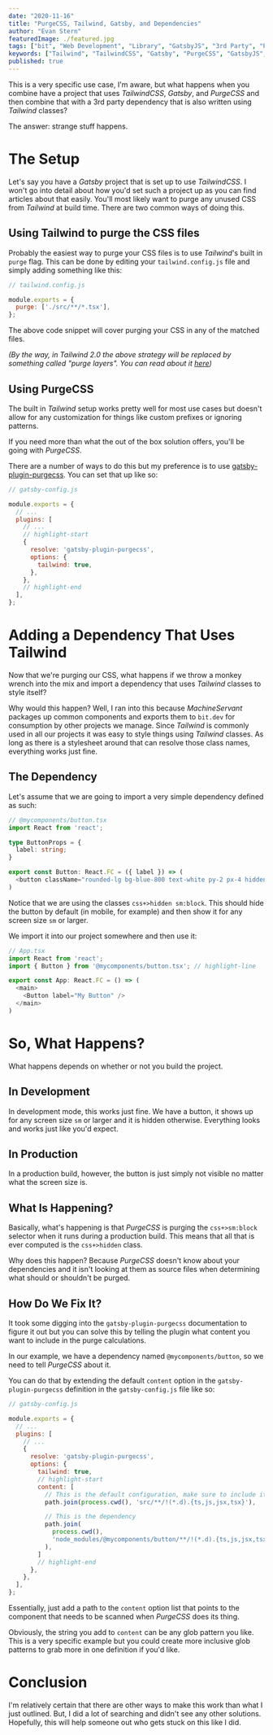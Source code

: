 ```yaml
---
date: "2020-11-16"
title: "PurgeCSS, Tailwind, Gatsby, and Dependencies"
author: "Evan Stern"
featuredImage: ./featured.jpg
tags: ["bit", "Web Development", "Library", "GatsbyJS", "3rd Party", "PurgeCSS", "Tailwind", "Tech"]
keywords: ["Tailwind", "TailwindCSS", "Gatsby", "PurgeCSS", "GatsbyJS", "CSS", "machineservant", "node_modules", "dependencies"]
published: true
---
```


This is a very specific use case, I'm aware, but what happens when you
combine have a project that uses *TailwindCSS*, *Gatsby*, and *PurgeCSS* and
then combine that with a 3rd party dependency that is also written using
*Tailwind* classes?

The answer: strange stuff happens.

# The Setup

Let's say you have a *Gatsby* project that is set up to use *TailwindCSS*. I
won't go into detail about how you'd set such a project up as you can find
articles about that easily. You'll most likely want to purge any unused CSS
from *Tailwind* at build time. There are two common ways of doing this.

## Using Tailwind to purge the CSS files

Probably the easiest way to purge your CSS files is to use *Tailwind*'s built
in `purge` flag. This can be done by editing your `tailwind.config.js` file
and simply adding something like this:

```javascript
// tailwind.config.js

module.exports = {
  purge: ['./src/**/*.tsx'],
};
```

The above code snippet will cover purging your CSS in any of the matched files.

*(By the way, in Tailwind 2.0 the above strategy will be replaced by something
called "purge layers". You can read about it
[here](https://tailwindcss.com/docs/upcoming-changes#purge-layers-by-default))*

## Using PurgeCSS

The built in *Tailwind* setup works pretty well for most use cases but
doesn't allow for any customization for things like custom prefixes or
ignoring patterns.

If you need more than what the out of the box solution offers, you'll be
going with *PurgeCSS*.

There are a number of ways to do this but my preference is to use
[gatsby-plugin-purgecss](https://www.gatsbyjs.com/plugins/gatsby-plugin-purgecss/).
You can set that up like so:

```javascript
// gatsby-config.js

module.exports = {
  // ...
  plugins: [
    // ...
    // highlight-start
    {
      resolve: 'gatsby-plugin-purgecss', 
      options: { 
        tailwind: true, 
      },
    },
    // highlight-end
  ],
};
```

# Adding a Dependency That Uses Tailwind

Now that we're purging our CSS, what happens if we throw a monkey wrench into
the mix and import a dependency that uses *Tailwind* classes to style itself?

Why would this happen? Well, I ran into this because *MachineServant*
packages up common components and exports them to `bit.dev` for consumption
by other projects we manage. Since *Tailwind* is commonly used in all our
projects it was easy to style things using *Tailwind* classes. As long as
there is a stylesheet around that can resolve those class names, everything
works just fine.

## The Dependency

Let's assume that we are going to import a very simple dependency defined as
such:

```typescript
// @mycomponents/button.tsx
import React from 'react';

type ButtonProps = {
  label: string;
}

export const Button: React.FC = ({ label }) => (
  <button className="rounded-lg bg-blue-800 text-white py-2 px-4 hidden sm:block">{label}</button>
)
```

Notice that we are using the classes `css+>hidden sm:block`. This should hide
the button by default (in mobile, for example) and then show it for any
screen size `sm` or larger.

We import it into our project somewhere and then use it:

```typescript
// App.tsx
import React from 'react';
import { Button } from '@mycomponents/button.tsx'; // highlight-line

export const App: React.FC = () => (
  <main>
    <Button label="My Button" />
  </main>
)
```

# So, What Happens?

What happens depends on whether or not you build the project.

## In Development

In development mode, this works just fine. We have a button, it shows up for
any screen size `sm` or larger and it is hidden otherwise. Everything looks
and works just like you'd expect.

## In Production

In a production build, however, the button is just simply not visible no
matter what the screen size is.

## What Is Happening?

Basically, what's happening is that *PurgeCSS* is purging the `css+>sm:block`
selector when it runs during a production build. This means that all that is
ever computed is the `css+>hidden` class.

Why does this happen? Because *PurgeCSS* doesn't know about your dependencies
and it isn't looking at them as source files when determining what should or
shouldn't be purged.

## How Do We Fix It?

It took some digging into the `gatsby-plugin-purgecss` documentation to
figure it out but you can solve this by telling the plugin what content you
want to include in the purge calculations.

In our example, we have a dependency named `@mycomponents/button`, so we need
to tell *PurgeCSS* about it.

You can do that by extending the default `content` option in the
`gatsby-plugin-purgecss` definition in the `gatsby-config.js` file like so:

```javascript
// gatsby-config.js

module.exports = {
  // ...
  plugins: [
    // ...
    {
      resolve: 'gatsby-plugin-purgecss', 
      options: { 
        tailwind: true, 
        // highlight-start
        content: [
          // This is the default configuration, make sure to include it
          path.join(process.cwd(), 'src/**/!(*.d).{ts,js,jsx,tsx}'),

          // This is the dependency
          path.join(
            process.cwd(),
            'node_modules/@mycomponents/button/**/!(*.d).{ts,js,jsx,tsx}'
          ),
        ]
        // highlight-end
      },
    },
  ],
};
```

Essentially, just add a path to the `content` option list that points to the
component that needs to be scanned when *PurgeCSS* does its thing.

Obviously, the string you add to `content` can be any glob pattern you like.
This is a very specific example but you could create more inclusive glob
patterns to grab more in one definition if you'd like.

# Conclusion

I'm relatively certain that there are other ways to make this work than what
I just outlined. But, I did a lot of searching and didn't see any other
solutions. Hopefully, this will help someone out who gets stuck on this like
I did.